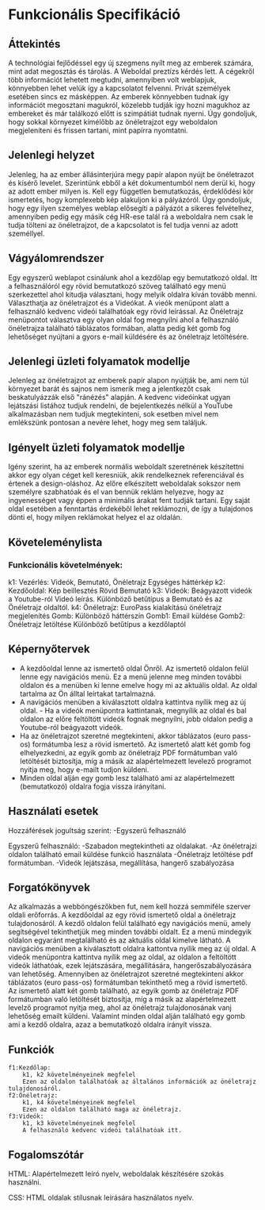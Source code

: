 # Funkcionális Specifikáció

## Áttekintés
A technológiai fejlődéssel egy új szegmens nyílt meg az emberek számára, mint adat megosztás és tárolás. A Weboldal preztízs kérdés lett. A cégekről több információt lehetett megtudni, amennyiben volt weblapjuk, könnyebben lehet velük így a kapcsolatot felvenni. Privát személyek esetében sincs ez másképpen. Az emberek könnyebben tudnak így információt megosztani magukról, közelebb tudják így hozni magukhoz az embereket és már találkozó előtt is szimpátiát tudnak nyerni. 
Úgy gondoljuk, hogy sokkal környezet kímélőbb az önéletrajzot egy weboldalon megjeleníteni és frissen tartani, mint papírra nyomtatni. 


## Jelenlegi helyzet

Jelenleg, ha az ember állásinterjúra megy papír alapon nyújt be önéletrazot és kísérő levelet. Szerintünk ebből a két dokumentumból nem derül ki, hogy az adott ember milyen is. Kell egy független bemutatkozás, érdeklődési kör ismertetés, hogy komplexebb kép alakuljon ki a pályázóról. 
Úgy gondoljuk, hogy egy ilyen személyes weblap elősegíti a pályázót a sikeres felvételhez, amennyiben pedig egy másik cég HR-ese talál rá a weboldalra nem csak le tudja tölteni az önéletrajzot, de a kapcsolatot is fel tudja venni az adott személlyel. 

## Vágyálomrendszer

Egy egyszerű weblapot csinálunk ahol a kezdőlap egy bemutatkozó oldal. Itt a felhasználóról egy rövid bemutatkozó szöveg található egy menü szerkezettel ahol kitudja választani, hogy melyik oldalra kíván tovább menni. Választhatja az önéletrajzot és a Videókat. A vieók menüpont alatt a felhasználó kedvenc videói találhatóak egy rövid leírással. Az Önéletrajz menüpontot választva egy olyan oldal fog megnyílni ahol a felhasználó önéletrajza található táblázatos formában, alatta pedig két gomb fog lehetőséget nyújtani a gyors e-mail küldésére és az önéletrajz letöltésére. 

## Jelenlegi üzleti folyamatok modellje

Jelenleg az önéletrajzot az emberek papír alapon nyújtják be, ami nem túl környezet barát és sajnos nem ismerik meg a jelentkezőt csak beskatulyázzák első "ránézés" alapján. A kedvenc videóinkat ugyan lejátszási listához tudjuk rendelni, de bejelentkezés nélkül a YouTube alkalmazásban nem tudjuk megtekinteni, sok esetben mivel nem emlékszünk pontosan a nevére lehet, hogy meg sem találjuk. 

## Igényelt üzleti folyamatok modellje
Igény szerint, ha az emberek normális weboldalt szeretnének készítettni akkor egy olyan céget kell keresniük, akik rendelkeznek referenciával és értenek a design-oláshoz. Az előre elkészített weboldalak sokszor nem személyre szabhatóak és el van bennük reklám helyezve, hogy az ingyenességet vagy éppen a minimális árakat fent tudják tartani. Egy saját oldal esetében a fenntartás érdekéből lehet reklámozni, de így a tulajdonos dönti el, hogy milyen reklámokat helyez el az oldalán.

## Követeleménylista 
### Funkcionális követelmények:
  k1: Vezérlés: 
	Videók, Bemutató, Önéletrajz
	Egységes háttérkép
  k2: Kezdőoldal:
 	Kép beillesztés
 	Rövid Bemutató
  k3: Videók:
	Beágyazott videók a Youtube-ról
	Videó leírás.
	Különböző betűtípus a Bemutató és az Önéletrajz oldaltól.
  k4: Önéletrajz:
	EuroPass kialakítású önéletrajz megjelenítés
	Gomb: Különböző háttérszín
	Gomb1: Email küldése
	Gomb2: Önéletrajz letöltése
	Különböző betűtípus a kezdőlaptól

## Képernyőtervek
- A kezdőoldal lenne az ismertető oldal Önről. Az ismertető oldalon felül lenne egy navigációs menü. Ez a menü jelenne meg minden további oldalon és a menüben ki lenne emelve hogy mi az aktuális oldal. Az oldal tartalma az Ön álltal leírtakat tartalmazná. 
- A navigációs menüben a kiválasztott oldalra kattintva nyílik meg az új oldal. - Ha a videók menüpontra kattintanak, megnyílik az oldal és bal oldalon az előre feltöltött videók fognak megnyílni, jobb oldalon pedig a Youtube-ról beágyazott videók. 
- Ha az önéletrajzot szeretné megtekinteni, akkor táblázatos (euro pass-os) formátumba lesz a rövid ismertető. Az ismertető alatt két gomb fog elhelyezkedni, az egyik gomb az önéletrajz PDF formátumban való letöltését biztosítja, míg a másik az alapértelmezett levelező programot nyitja meg, hogy e-mailt tudjon küldeni. 
- Minden oldal alján egy gomb lesz található ami az alapértelmezett (bemutatkozó) oldalra fogja vissza irányítani.

## Használati esetek
Hozzáférések jogultság szerint:
	-Egyszerű felhasználó

Egyszerű felhasználó: 
	-Szabadon megtekintheti az oldalakat.
	-Az önéletrajzi oldalon található email küldése funkció használata
	-Önéletrajz letöltése pdf formátumban.
	-Videók lejátszása, megállítása, hangerő szabályozása

## Forgatókönyvek
Az alkalmazás a webböngészőkben fut, nem kell hozzá semmiféle szerver oldali erőforrás. 
A kezdőoldal az egy rövid ismertető oldal a önéletrajz tulajdonosáról. A kezdő oldalon felül található egy navigációs menü, amely segítségével tekinthetjük meg minden további oldalt. Ez a menü mindegyik oldalon egyaránt megtalálható és az aktuális oldal kimelve látható.
A navigációs menüben a kiválasztott oldalra kattontva nyílik meg az új oldal. A videók menüpontra kattintva nyílik meg az oldal, az oldalon a feltöltött videók láthatóak, ezek lejátszására, megállítására, hangerőszabályozására van lehetőség. 
Amennyiben az önéletrajzot szeretné megtekinteni akkor táblázatos (euro pass-os) formátumban tekinthető meg a rövid ismertető. Az ismertető alatt két gomb található, az egyik gomb az önéletrajz PDF formátumban való letöltését biztosítja, míg a másik az alapértelmezett levelző programot nyitja meg, ahol az önéletrajz tulajdonosának vanj lehetőség emailt küldeni. 
Valamint minden oldal alján található egy gomb ami a kezdő oldalra, azaz a bemutatkozó oldalra írányít vissza.

## Funkciók
	f1:Kezdőlap:
		k1, k2 követelményeinek megfelel
		Ezen az oldalon találhatóak az általános információk az önéletrajz tulajdonosáról.
	f2:Önéletrajz:
		k1, k4 követelményeinek megfelel
		Ezen az oldalon található maga az önéletrajz.
	f3:Videók:
		k1, k3 követelményeinek megfelel
		A felhasználó kedvenc videói találhatóak itt.


## Fogalomszótár
HTML: Alapértelmezett leíró nyelv, weboldalak készítésére szokás használni.

CSS: HTML oldalak stílusnak leírására használatos nyelv.
